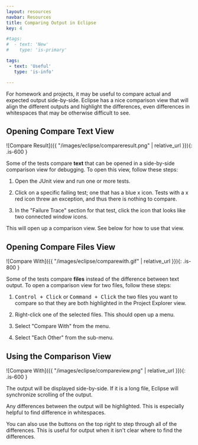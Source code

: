 ```yaml
---
layout: resources
navbar: Resources
title: Comparing Output in Eclipse
key: 4

#tags:
#  - text: 'New'
#    type: 'is-primary'

tags:
 - text: 'Useful'
   type: 'is-info'

---
```


For homework and projects, it may be useful to compare actual and expected output side-by-side. Eclipse has a nice comparison view that will align the different outputs and highlight the differences, even differences in whitespaces that may be otherwise difficult to see.

## Opening Compare Text View

![Compare Result]({{ "/images/eclipse/compareresult.png" | relative_url }}){: .is-600 }


Some of the tests compare **text** that can be opened in a side-by-side comparison view for debugging. To open this view, follow these steps:

  1. Open the JUnit view and run one or more tests.

  1. Click on a specific failing test; one that has a <i class="fas fa-times-square" style="color:#4A6595;"></i> blue x icon. Tests with a <i class="fas fa-times-square" style="color:#8C4641;"></i> x red icon threw an exception, and thus there is nothing to compare.

  2. In the "Failure Trace" section for that test, click the icon that looks like two connected <i class="far fa-window-maximize"></i> window icons.

This will open up a comparison view. See below for how to use that view.

## Opening Compare Files View

![Compare With]({{ "/images/eclipse/comparewith.gif" | relative_url }}){: .is-800 }

Some of the tests compare **files** instead of the difference between text output. To open a comparison view for two files, follow these steps:

  1. <kbd>Control + Click</kbd> or <kbd>Command + Click</kbd> the two files you want to compare so that they are both highlighted in the Project Explorer view.

  2. Right-click one of the selected files. This should open up a menu.

  3. Select "Compare With" from the menu.

  4. Select "Each Other" from the sub-menu.

## Using the Comparison View

![Compare With]({{ "/images/eclipse/compareview.png" | relative_url }}){: .is-600 }

The output will be displayed side-by-side. If it is a long file, Eclipse will synchronize scrolling of the output.

Any differences between the output will be highlighted. This is especially helpful to find difference in whitespaces.

You can also use the buttons on the top right to step through all of the differences. This is useful for output when it isn't clear where to find the differences.
